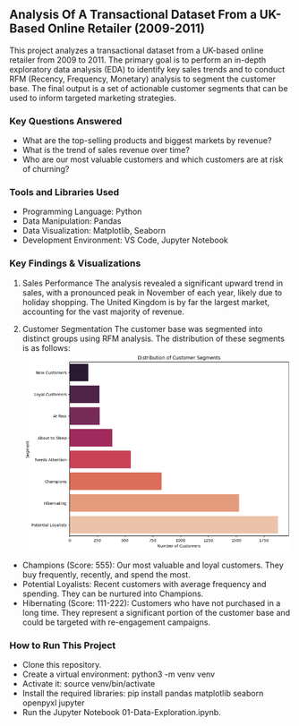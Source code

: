 ## Analysis Of A Transactional Dataset From a UK-Based Online Retailer (2009-2011)
This project analyzes a transactional dataset from a UK-based online retailer from 2009 to 2011. The primary goal is to perform an in-depth exploratory data analysis (EDA) to identify key sales trends and to conduct RFM (Recency, Frequency, Monetary) analysis to segment the customer base. The final output is a set of actionable customer segments that can be used to inform targeted marketing strategies.
### Key Questions Answered
* What are the top-selling products and biggest markets by revenue?
* What is the trend of sales revenue over time?
* Who are our most valuable customers and which customers are at risk of churning?
### Tools and Libraries Used
* Programming Language: Python
* Data Manipulation: Pandas
* Data Visualization: Matplotlib, Seaborn
* Development Environment: VS Code, Jupyter Notebook
### Key Findings & Visualizations
1. Sales Performance
The analysis revealed a significant upward trend in sales, with a pronounced peak in November of each year, likely due to holiday shopping.
The United Kingdom is by far the largest market, accounting for the vast majority of revenue.

2. Customer Segmentation
The customer base was segmented into distinct groups using RFM analysis. The distribution of these segments is as follows:
![alt text](customer_segments.png)
* Champions (Score: 555): Our most valuable and loyal customers. They buy frequently, recently, and spend the most.
* Potential Loyalists: Recent customers with average frequency and spending. They can be nurtured into Champions.
* Hibernating (Score: 111-222): Customers who have not purchased in a long time. They represent a significant portion of the customer base and could be targeted with re-engagement campaigns.
### How to Run This Project
* Clone this repository.
* Create a virtual environment: python3 -m venv venv
* Activate it: source venv/bin/activate
* Install the required libraries: pip install pandas matplotlib seaborn openpyxl jupyter
* Run the Jupyter Notebook 01-Data-Exploration.ipynb.